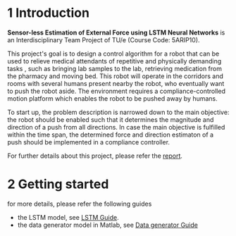 # 1 Introduction
**Sensor-less Estimation of External Force using LSTM Neural Networks** is an Interdisciplinary Team Project of TU/e (Course Code: 5ARIP10).

This project's goal is to design a control algorithm for a robot that can be used to relieve medical attendants of repetitive and physically demanding tasks , such as bringing lab samples to the lab, retrieving medication from the pharmacy and moving bed. This robot will operate in the corridors and rooms with several humans present nearby the robot, who eventually want to push the robot aside. The environment requires a compliance-controlled motion platform which enables the robot to be pushed away by humans.

To start up, the problem description is narrowed down to the main objective: the robot should be enabled such that it determines the magnitude and direction of a push from all directions. In case the main objective is fulfilled within the time span, the determined force and direction estimaton of a push should be implemented in a compliance controller.

For further details about this project, please refer the [report](https://github.com/0error1000warning/Hospital-Robots/blob/main/5ARIP10_Final_Report_Group_Hospital_Robot_Motion_Platform.pdf).

# 2 Getting started
for more details, please refer the following guides
- the LSTM model, see [LSTM Guide](./doc/LSTM%20Instruction.md).
- the data generator model in Matlab, see [Data generator Guide](./doc/Data%20generation.md)


